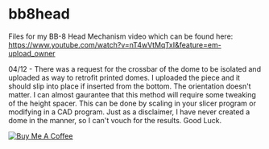 # bb8head
Files for my BB-8 Head Mechanism video which can be found here: https://www.youtube.com/watch?v=nT4wVtMqTxI&feature=em-upload_owner

04/12 -  There was a request for the crossbar of the dome to be isolated and uploaded as way to retrofit printed domes.  I uploaded the piece and it should slip into place if inserted from the bottom.  The orientation doesn't matter.  I can almost gaurantee that this method will require some tweaking of the height spacer. This can be done by scaling in your slicer program or modifying in a CAD program.  Just as a disclaimer, I have never created a dome in the manner, so I can't vouch for the results. Good Luck. 

<a href="https://www.buymeacoffee.com/WjRBDa3dZ" target="_blank"><img src="https://www.buymeacoffee.com/assets/img/custom_images/orange_img.png" alt="Buy Me A Coffee" style="height: auto !important;width: auto !important;" ></a>
